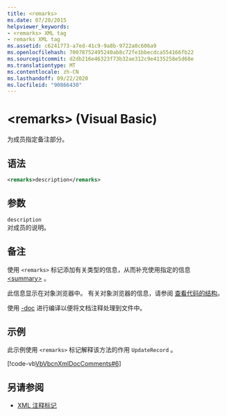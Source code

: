```yaml
---
title: <remarks>
ms.date: 07/20/2015
helpviewer_keywords:
- <remarks> XML tag
- remarks XML tag
ms.assetid: c6241773-a7ed-41c9-9a8b-9722a0c606a9
ms.openlocfilehash: 70078752495240ab8c72fe1bbecdca554166fb22
ms.sourcegitcommit: d2db216e46323f73b32ae312c9e4135258e5d68e
ms.translationtype: MT
ms.contentlocale: zh-CN
ms.lasthandoff: 09/22/2020
ms.locfileid: "90866430"
---
```

# <a name="remarks-visual-basic"></a>\<remarks> (Visual Basic)

为成员指定备注部分。  
  
## <a name="syntax"></a>语法  
  
```xml  
<remarks>description</remarks>  
```  
  
## <a name="parameters"></a>参数  

 `description`  
 对成员的说明。  
  
## <a name="remarks"></a>备注  

 使用 `<remarks>` 标记添加有关类型的信息，从而补充使用指定的信息 [\<summary>](summary.md) 。  
  
 此信息显示在对象浏览器中。 有关对象浏览器的信息，请参阅 [查看代码的结构](/visualstudio/ide/viewing-the-structure-of-code)。  
  
 使用 [-doc](../../reference/command-line-compiler/doc.md) 进行编译以便将文档注释处理到文件中。  
  
## <a name="example"></a>示例  

 此示例使用 `<remarks>` 标记解释该方法的作用 `UpdateRecord` 。  
  
 [!code-vb[VbVbcnXmlDocComments#6](~/samples/snippets/visualbasic/VS_Snippets_VBCSharp/VbVbcnXmlDocComments/VB/Class1.vb#6)]  
  
## <a name="see-also"></a>另请参阅

- [XML 注释标记](index.md)
